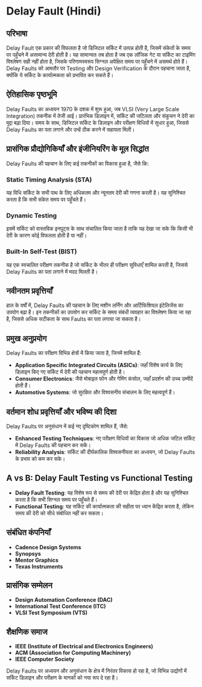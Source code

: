 # Delay Fault (Hindi)

## परिभाषा
Delay Fault एक प्रकार की विफलता है जो डिजिटल सर्किट में उत्पन्न होती है, जिसमें संकेतों के समय पर पहुँचने में असामान्य देरी होती है। यह सामान्यतः तब होता है जब एक लॉजिक गेट या सर्किट का टाइमिंग विश्लेषण सही नहीं होता है, जिसके परिणामस्वरूप सिग्नल अपेक्षित समय पर पहुँचने में असमर्थ होते हैं। Delay Faults को आमतौर पर Testing और Design Verification के दौरान पहचाना जाता है, क्योंकि ये सर्किट के कार्यात्मकता को प्रभावित कर सकते हैं।

## ऐतिहासिक पृष्ठभूमि
Delay Faults का अध्ययन 1970 के दशक में शुरू हुआ, जब VLSI (Very Large Scale Integration) तकनीक में तेजी आई। प्रारंभिक डिज़ाइन में, सर्किट की जटिलता और संकुचन ने देरी का मुद्दा बढ़ा दिया। समय के साथ, डिजिटल सर्किट के डिज़ाइन और परीक्षण विधियों में सुधार हुआ, जिससे Delay Faults का पता लगाने और उन्हें ठीक करने में सहायता मिली।

## प्रासंगिक प्रौद्योगिकियाँ और इंजीनियरिंग के मूल सिद्धांत
Delay Faults की पहचान के लिए कई तकनीकों का विकास हुआ है, जैसे कि:

### Static Timing Analysis (STA)
यह विधि सर्किट के सभी पाथ के लिए अधिकतम और न्यूनतम देरी की गणना करती है। यह सुनिश्चित करता है कि सभी संकेत समय पर पहुँचते हैं।

### Dynamic Testing
इसमें सर्किट को वास्तविक इनपुट्स के साथ संचालित किया जाता है ताकि यह देखा जा सके कि किसी भी देरी के कारण कोई विफलता होती है या नहीं।

### Built-In Self-Test (BIST)
यह एक स्वचालित परीक्षण तकनीक है जो सर्किट के भीतर ही परीक्षण सुविधाएँ शामिल करती है, जिससे Delay Faults का पता लगाने में मदद मिलती है।

## नवीनतम प्रवृत्तियाँ
हाल के वर्षों में, Delay Faults की पहचान के लिए मशीन लर्निंग और आर्टिफिशियल इंटेलिजेंस का उपयोग बढ़ा है। इन तकनीकों का उपयोग कर सर्किट के समय संबंधी व्यवहार का विश्लेषण किया जा रहा है, जिससे अधिक सटीकता के साथ Faults का पता लगाया जा सकता है।

## प्रमुख अनुप्रयोग
Delay Faults का परीक्षण विभिन्न क्षेत्रों में किया जाता है, जिनमें शामिल हैं:
- **Application Specific Integrated Circuits (ASICs)**: जहाँ विशेष कार्य के लिए डिज़ाइन किए गए सर्किट में देरी की पहचान महत्वपूर्ण होती है।
- **Consumer Electronics**: जैसे मोबाइल फोन और गेमिंग कंसोल, जहाँ प्रदर्शन की उच्च उम्मीदें होती हैं।
- **Automotive Systems**: जो सुरक्षित और विश्वसनीय संचालन के लिए महत्वपूर्ण हैं।

## वर्तमान शोध प्रवृत्तियाँ और भविष्य की दिशा
Delay Faults पर अनुसंधान में कई नए दृष्टिकोण शामिल हैं, जैसे:
- **Enhanced Testing Techniques**: नए परीक्षण विधियों का विकास जो अधिक जटिल सर्किट में Delay Faults की पहचान कर सकें।
- **Reliability Analysis**: सर्किट की दीर्घकालिक विश्वसनीयता का अध्ययन, जो Delay Faults के प्रभाव को कम कर सके।

## A vs B: Delay Fault Testing vs Functional Testing
- **Delay Fault Testing**: यह विशेष रूप से समय की देरी पर केंद्रित होता है और यह सुनिश्चित करता है कि सभी सिग्नल समय पर पहुँचते हैं।
- **Functional Testing**: यह सर्किट की कार्यात्मकता की सहीता पर ध्यान केंद्रित करता है, लेकिन समय की देरी को सीधे संबोधित नहीं कर सकता।

## संबंधित कंपनियाँ
- **Cadence Design Systems**
- **Synopsys**
- **Mentor Graphics**
- **Texas Instruments**

## प्रासंगिक सम्मेलन
- **Design Automation Conference (DAC)**
- **International Test Conference (ITC)**
- **VLSI Test Symposium (VTS)**

## शैक्षणिक समाज
- **IEEE (Institute of Electrical and Electronics Engineers)**
- **ACM (Association for Computing Machinery)**
- **IEEE Computer Society**

Delay Faults पर अध्ययन और अनुसंधान के क्षेत्र में निरंतर विकास हो रहा है, जो विभिन्न उद्योगों में सर्किट डिज़ाइन और परीक्षण के मानकों को नया रूप दे रहा है।